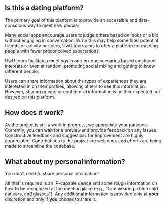 ## Is this a dating platform?

The primary goal of this platform is to provide an accessible and data-conscious way to meet new people.

Many social apps encourage users to judge others based on looks or a bio without engaging in conversation. While this may help some filter potential friends or activity partners, UwU tours aims to offer a platform for meeting people with fewer preconceived expectations.

UwU tours facilitates meetings in one-on-one scenarios based on shared interests or even at random, promoting social mixing and getting to know different people.

Users can share information about the types of experiences they are interested in on their profiles, allowing others to see this information. However, sharing private or confidential information is neither expected nor desired on this platform.

## How does it work?

As the project is still a work in progress, we appreciate your patience. Currently, you can wait for a preview and provide feedback on any issues. Constructive feedback and suggestions for improvement are highly appreciated. Contributions to the project are welcome, and efforts are being made to streamline the codebase.

## What about my personal information?

You don't need to share personal information!

All that is required is an IP-capable device and some rough information on how to be recognized at the meeting place (e.g., "I am wearing a blue shirt, cat ears, and glasses"). Any additional information is provided only at **your** discretion and only if **you** choose to share it.
